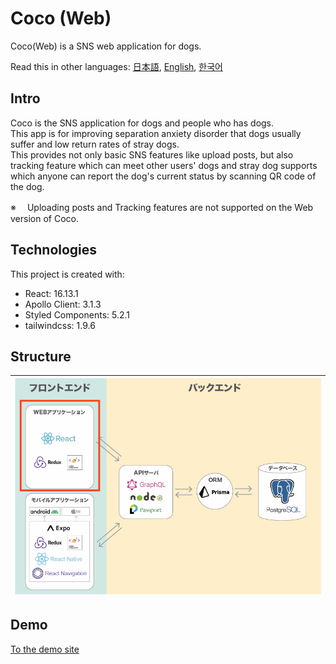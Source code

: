 # Coco (Web)

Coco(Web) is a SNS web application for dogs.

Read this in other languages: [日本語](./README.md), [English](./README.en.md), [한국어](./README.ko.md)

## Intro

Coco is the SNS application for dogs and people who has dogs. \
This app is for improving separation anxiety disorder that dogs usually suffer and low return rates of stray dogs.\
This provides not only basic SNS features like upload posts, but also tracking feature which can meet other users' dogs and stray dog supports which anyone can report the dog's current status by scanning QR code of the dog.

※　 Uploading posts and Tracking features are not supported on the Web version of Coco.

## Technologies

This project is created with:

- React: 16.13.1
- Apollo Client: 3.1.3
- Styled Components: 5.2.1
- tailwindcss: 1.9.6

## Structure

| <img src="./frontend.jpg" alt="drawing" width="600"/> |
| :---------------------------------------------------: |

## Demo

<a href="https://www.cocofordogs.com">To the demo site</a>
